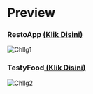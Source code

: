 # Preview
### RestoApp [ (Klik Disini)](https://restohrv.netlify.app/) <br>
![Chllg1](https://user-images.githubusercontent.com/72425456/138393007-e31db490-bafe-4ee6-ba88-c28932e1810f.png)

### TestyFood[ (Klik Disini)](https://testyfoodhrv.netlify.app/)
![Chllg2](https://user-images.githubusercontent.com/72425456/138393013-979b2c47-d917-4f23-a7a1-afe573a299b3.png)
